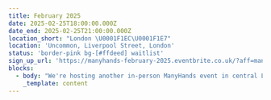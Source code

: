 ```yaml
---
title: February 2025
date: 2025-02-25T18:00:00.000Z
date_end: 2025-02-25T21:00:00.000Z
location_short: "London \U0001F1EC\U0001F1E7"
location: 'Uncommon, Liverpool Street, London'
status: 'border-pink bg-[#ffdeed] waitlist'
sign_up_url: 'https://manyhands-february-2025.eventbrite.co.uk/?aff=manyhandswebsite'
blocks:
  - body: "We're hosting another in-person ManyHands event in central London and we'd love to see you there.\U0001F918\n\nOur ManyHands February 2025 edition is brought to you by Digital Product People!\n\nWith our randomiser spinning up a unique product challenge on the night and speakers on board to spark inspiration, you're guaranteed a fun & creative evening! \U0001F64C\n\nGet ready to connect, learn, and collaborate with like-minded digital product enthusiasts. Network with likeminded pros, explore fun product challenges, and join our community of experts.\n\nWe'll provide great talks, hot pizza and cold drinks. What more would you like?!\n\nSee you there!\n"
    _template: content
---
```


